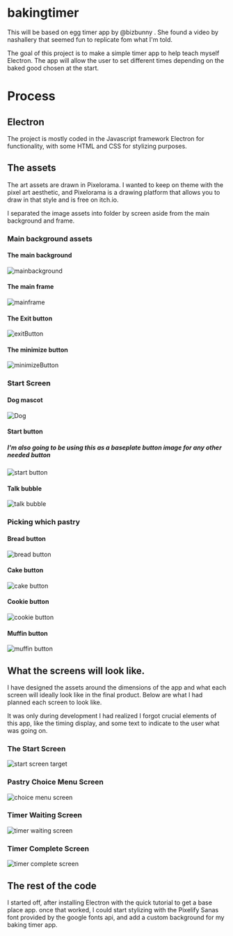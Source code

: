 # bakingtimer

This will be based on egg timer app by @bizbunny . She found a video by nashallery that seemed fun to replicate fom what I'm told.

The goal of this project is to make a simple timer app to help teach myself Electron. The app will allow the user to set different times depending on the baked good chosen at the start.

# Process

## Electron

The project is mostly coded in the Javascript framework Electron for functionality, with some HTML and CSS for stylizing purposes.

## The assets

The art assets are drawn in Pixelorama. I wanted to keep on theme with the pixel art aesthetic, and Pixelorama is a drawing platform that allows you to draw in that style and is free on itch.io.

I separated the image assets into folder by screen aside from the main background and frame.

### Main background assets

#### The main background

![mainbackground](./assets/bakingTimer-bg.png)

#### The main frame

![mainframe](./assets/bakingTimer-frame.png)

#### The Exit button

![exitButton](./assets/bakingtimer-exitbutton.png)

#### The minimize button

![minimizeButton](./assets/bakingtimer-minbutton.png)

### Start Screen

#### Dog mascot

![Dog](./assets/startScreen/bgtimer-dog.png)

#### Start button

##### I'm also going to be using this as a baseplate button image for any other needed button

![start button](./assets/startScreen/bgtimer-startbtn.png)

#### Talk bubble

![talk bubble](./assets/startScreen/talkbubble.png)

### Picking which pastry

#### Bread button

![bread button](./assets/choicesScreen/bread.png)

#### Cake button

![cake button](./assets/choicesScreen/cake.png)

#### Cookie button

![cookie button](./assets/choicesScreen/cookie.png)

#### Muffin button

![muffin button](./assets/choicesScreen/muffin.png)

## What the screens will look like.

I have designed the assets around the dimensions of the app and what each screen will ideally look like in the final product. Below are what I had planned each screen to look like.

It was only during development I had realized I forgot crucial elements of this app, like the timing display, and some text to indicate to the user what was going on.

### The Start Screen

![start screen target](./assets/bakingTimer-startMenu.png)

### Pastry Choice Menu Screen

![choice menu screen](./assets/bakingTimer-choiceMenu.png)

### Timer Waiting Screen

![timer waiting screen](./assets/bakingTimer-waitingTimerMenu.png)

### Timer Complete Screen

![timer complete screen](./assets/bakingTimer-DoneTimerMenu.png)

## The rest of the code

I started off, after installing Electron with the quick tutorial to get a base place app. once that worked, I could start stylizing with the Pixelify Sanas font provided by the google fonts api, and add a custom background for my baking timer app.
